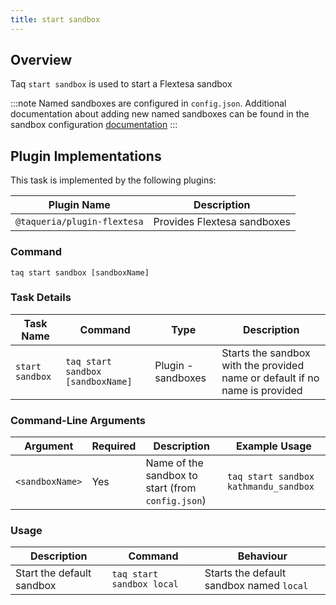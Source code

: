 ```yaml
---
title: start sandbox
---
```


## Overview

Taq `start sandbox` is used to start a Flextesa sandbox

:::note
Named sandboxes are configured in `config.json`. Additional documentation about adding new named sandboxes can be found in the sandbox configuration [documentation](/docs/config/config-files)
:::

## Plugin Implementations

This task is implemented by the following plugins:

| Plugin Name                  | Description                       |
| ---------------------------- | --------------------------------- |
| `@taqueria/plugin-flextesa`  | Provides Flextesa sandboxes       |

### Command

```shell
taq start sandbox [sandboxName]
```

### Task Details

| Task Name        | Command                            | Type                | Description                                                                  | 
| ---------------- | ---------------------------------- | ------------------- | ---------------------------------------------------------------------------- |
| `start sandbox`   | `taq start sandbox [sandboxName]` |  Plugin - sandboxes | Starts the sandbox with the provided name or default if no name is provided  |

### Command-Line Arguments

| Argument          | Required | Description                                            | Example Usage                                         |
| ----------------- | -------- | ------------------------------------------------------ | ----------------------------------------------------- |
| `<sandboxName>`   | Yes      | Name of the sandbox to start (from `config.json`)      | `taq start sandbox kathmandu_sandbox`                   |

### Usage

| Description                               | Command                            | Behaviour                                                                     |
| ----------------------------------------- | ---------------------------------- | ----------------------------------------------------------------------------- |
| Start the default sandbox                 | `taq start sandbox local`          | Starts the default sandbox named `local`                                       |


